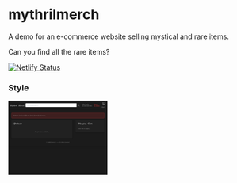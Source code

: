 # mythrilmerch

A demo for an e-commerce website selling mystical and rare items.

Can you find all the rare items?

[![Netlify Status](https://api.netlify.com/api/v1/badges/7cf75ecc-33c6-4e16-b1a5-8e3d0fa7cf01/deploy-status)](https://app.netlify.com/projects/mythrilmerch-demo-react/deploys)

### Style

<img src="Screenshot.png" alt="website screenshot" width="200" height="150">